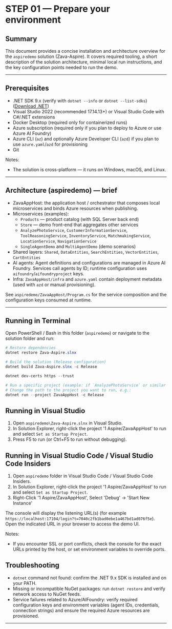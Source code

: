 # STEP 01 — Prepare your environment

## Summary

This document provides a concise installation and architecture overview for the `aspiredemo` solution (Zava-Aspire). It covers required tooling, a short description of the solution architecture, minimal local run instructions, and the key configuration points needed to run the demo.

---

## Prerequisites

- .NET SDK 9.x (verify with `dotnet --info` or `dotnet --list-sdks`) ([Download .NET](https://dotnet.microsoft.com/en-us/download))
- Visual Studio 2022 (recommended 17.14.13+) or Visual Studio Code with C#/.NET extensions
- Docker Desktop (required only for containerized runs)
- Azure subscription (required only if you plan to deploy to Azure or use Azure AI Foundry)
- Azure CLI (`az`) and optionally Azure Developer CLI (`azd`) if you plan to use `azure.yaml`/`azd` for provisioning
- Git

Notes:
- The solution is cross-platform — it runs on Windows, macOS, and Linux.

---

## Architecture (aspiredemo) — brief

- ZavaAppHost: the application host / orchestrator that composes local microservices and binds Azure resources when publishing.
- Microservices (examples):
  - `Products` — product catalog (with SQL Server back end)
  - `Store` — demo front-end that aggregates other services
  - `AnalyzePhotoService`, `CustomerInformationService`, `ToolReasoningService`, `InventoryService`, `MatchmakingService`, `LocationService`, `NavigationService`
  - `SingleAgentDemo` and `MultiAgentDemo` (demo scenarios)
- Shared layers: `Shared`, `DataEntities`, `SearchEntities`, `VectorEntities`, `CartEntities`
- AI agents: Agent definitions and configurations are managed in Azure AI Foundry. Services call agents by ID; runtime configuration uses `aifoundry`/`aifoundryproject` keys.
- Infra: `ZavaAppHost/infra` and `azure.yaml` contain deployment metadata (used with `azd` or manual provisioning).

See `aspiredemo/ZavaAppHost/Program.cs` for the service composition and the configuration keys consumed at runtime.

---

## Running in Terminal


Open PowerShell / Bash in this folder (`aspiredemo`) or navigate to the solution folder and run:

```powershell
# Restore dependencies
dotnet restore Zava-Aspire.slnx

# Build the solution (Release configuration)
dotnet build Zava-Aspire.slnx -c Release

dotnet dev-certs https --trust

# Run a specific project (example: if `AnalyzePhotoService` or similar is a runnable project)
# Change the path to the project you want to run, e.g.:
dotnet run --project ZavaAppHost -c Release
```


## Running in Visual Studio 

1. Open `aspiredemo\Zava-Aspire.slnx` in Visual Studio.
2. In Solution Explorer, right-click the project '1 Aspire/ZavaAppHost' to run and select `Set as Startup Project`.
3. Press F5 to run (or Ctrl+F5 to run without debugging).


## Running in Visual Studio Code / Visual Studio Code Insiders

1. Open `aspiredemo` folder in Visual Studio Code / Visual Studio Code Insiders.
2. In Solution Explorer, right-click the project '1 Aspire/ZavaAppHost' to run and select `Set as Startup Project`.
3. Right-Click '1 Aspire/ZavaAppHost', Select 'Debug' -> 'Start New Instance'


The console will display the listening URL(s) (for example `https://localhost:17104/login?t=7040c2fb1bad0ebe1a467bd1ad076f5e`). Open the indicated URL in your browser to access the demo UI.

Notes:
- If you encounter SSL or port conflicts, check the console for the exact URLs printed by the host, or set environment variables to override ports.


## Troubleshooting

- `dotnet` command not found: confirm the .NET 9.x SDK is installed and on your PATH.
- Missing or incompatible NuGet packages: run `dotnet restore` and verify network access to NuGet feeds.
- Service failures related to Azure/AIFoundry: verify required configuration keys and environment variables (agent IDs, credentials, connection strings) and ensure the required Azure resources are provisioned.

---


